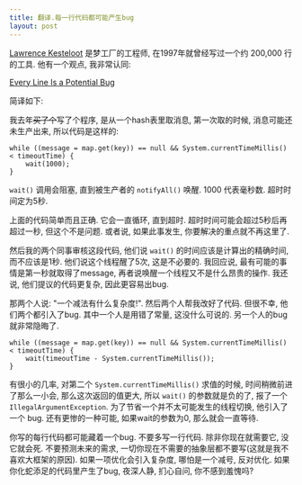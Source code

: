 ```yaml
---
title: 翻译.每一行代码都可能产生bug
layout: post
---
```


[Lawrence Kesteloot](http://www.linkedin.com/pub/lawrence-kesteloot/2/68a/7a3) 是梦工厂的工程师, 在1997年就曾经写过一个约 200,000 行的工具. 他有一个观点, 我非常认同:

[Every Line Is a Potential Bug](http://www.teamten.com/lawrence/writings/every_line_is_a_potential_bug.html)

简译如下:

我去年<del>买了个</del>写了个程序, 是从一个hash表里取消息, 第一次取的时候, 消息可能还未生产出来, 所以代码是这样的:

    while ((message = map.get(key)) == null && System.currentTimeMillis() < timeoutTime) {
        wait(1000);
    }

`wait()` 调用会阻塞, 直到被生产者的 `notifyAll()` 唤醒. 1000 代表毫秒数. 超时时间定为5秒.

上面的代码简单而且正确. 它会一直循环, 直到超时. 超时时间可能会超过5秒后再超过一秒, 但这个不是问题. 或者说, 如果此事发生, 你要解决的重点就不再这里了.

然后我的两个同事审核这段代码, 他们说 `wait()` 的时间应该是计算出的精确时间, 而不应该是1秒. 他们说这个线程醒了5次, 这是不必要的. 我回应说, 最有可能的事情是第一秒就取得了message, 再者说唤醒一个线程又不是什么昂贵的操作. 我还说, 他们提议的代码更复杂, 因此更容易出bug.

那两个人说: "一个减法有什么复杂度!". 然后两个人帮我改好了代码. 但很不幸, 他们两个都引入了bug. 其中一个人是用错了常量, 这没什么可说的. 另一个人的bug就非常隐晦了.

    while ((message = map.get(key)) == null && System.currentTimeMillis() < timeoutTime) {
        wait(timeoutTime - System.currentTimeMillis());
    }

有很小的几率, 对第二个 `System.currentTimeMillis()` 求值的时候, 时间稍微前进了那么一小会, 那么这次返回的值更大, 所以 `wait()` 的参数就是负的了, 报了一个 `IllegalArgumentException`. 为了节省一个并不太可能发生的线程切换, 他引入了一个 bug. 还有更惨的一种可能, 如果wait的参数为0, 那么就会一直等待.

你写的每行代码都可能藏着一个bug. 不要多写一行代码. 除非你现在就需要它, 没它就会死. 不要预测未来的需求, 一切你现在不需要的抽象层都不要写(这就是我不喜欢大框架的原因). 如果一项优化会引入复杂度, 哪怕是一个减号, 反对优化. 如果你化蛇添足的代码里产生了bug, 夜深人静, 扪心自问, 你不感到羞愧吗?
